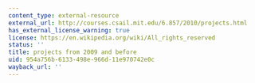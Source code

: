 ```yaml
---
content_type: external-resource
external_url: http://courses.csail.mit.edu/6.857/2010/projects.html
has_external_license_warning: true
license: https://en.wikipedia.org/wiki/All_rights_reserved
status: ''
title: projects from 2009 and before
uid: 954a756b-6133-498e-966d-11e970742e0c
wayback_url: ''
---
```

